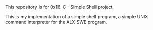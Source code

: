 This repository is for 0x16. C - Simple Shell project.


This is my implementation of a simple shell program, a simple UNIX command interpreter for the ALX SWE program.
